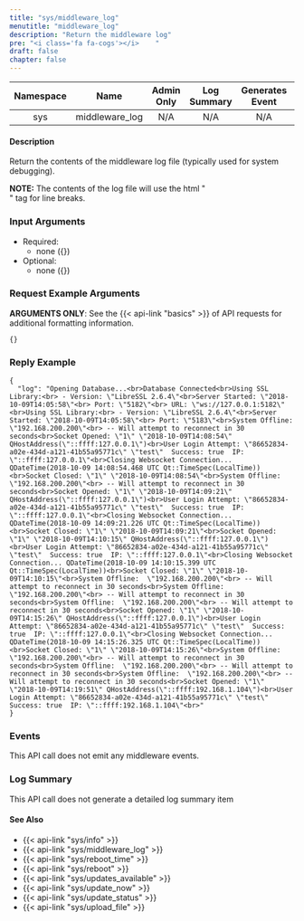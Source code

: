 ```yaml
---
title: "sys/middleware_log"
menutitle: "middleware_log"
description: "Return the middleware log"
pre: "<i class='fa fa-cogs'></i>	"
draft: false
chapter: false
---
```


| Namespace | Name | Admin Only | Log Summary | Generates Event | Version Added
|:----------------:|:--------:|:--------:|:--------:|:--------:|:---:|
| sys| middleware_log | N/A | N/A | N/A | 1 |

#### Description
Return the contents of the middleware log file (typically used for system debugging).

**NOTE:** The contents of the log file will use the html "<br>" tag for line breaks.

### Input Arguments
* Required:
   * none ({})
* Optional:
   * none ({})


### Request Example Arguments
**ARGUMENTS ONLY**: See the {{< api-link "basics" >}} of API requests for additional formatting information.

```
{}
```

### Reply Example
```
{
  "log": "Opening Database...<br>Database Connected<br>Using SSL Library:<br> - Version: \"LibreSSL 2.6.4\"<br>Server Started: \"2018-10-09T14:05:58\"<br> Port: \"5182\"<br> URL: \"ws://127.0.0.1:5182\"<br>Using SSL Library:<br> - Version: \"LibreSSL 2.6.4\"<br>Server Started: \"2018-10-09T14:05:58\"<br> Port: \"5183\"<br>System Offline:  \"192.168.200.200\"<br> -- Will attempt to reconnect in 30 seconds<br>Socket Opened: \"1\" \"2018-10-09T14:08:54\" QHostAddress(\"::ffff:127.0.0.1\")<br>User Login Attempt: \"86652834-a02e-434d-a121-41b55a95771c\" \"test\"  Success: true  IP: \"::ffff:127.0.0.1\"<br>Closing Websocket Connection... QDateTime(2018-10-09 14:08:54.468 UTC Qt::TimeSpec(LocalTime))<br>Socket Closed: \"1\" \"2018-10-09T14:08:54\"<br>System Offline:  \"192.168.200.200\"<br> -- Will attempt to reconnect in 30 seconds<br>Socket Opened: \"1\" \"2018-10-09T14:09:21\" QHostAddress(\"::ffff:127.0.0.1\")<br>User Login Attempt: \"86652834-a02e-434d-a121-41b55a95771c\" \"test\"  Success: true  IP: \"::ffff:127.0.0.1\"<br>Closing Websocket Connection... QDateTime(2018-10-09 14:09:21.226 UTC Qt::TimeSpec(LocalTime))<br>Socket Closed: \"1\" \"2018-10-09T14:09:21\"<br>Socket Opened: \"1\" \"2018-10-09T14:10:15\" QHostAddress(\"::ffff:127.0.0.1\")<br>User Login Attempt: \"86652834-a02e-434d-a121-41b55a95771c\" \"test\"  Success: true  IP: \"::ffff:127.0.0.1\"<br>Closing Websocket Connection... QDateTime(2018-10-09 14:10:15.399 UTC Qt::TimeSpec(LocalTime))<br>Socket Closed: \"1\" \"2018-10-09T14:10:15\"<br>System Offline:  \"192.168.200.200\"<br> -- Will attempt to reconnect in 30 seconds<br>System Offline:  \"192.168.200.200\"<br> -- Will attempt to reconnect in 30 seconds<br>System Offline:  \"192.168.200.200\"<br> -- Will attempt to reconnect in 30 seconds<br>Socket Opened: \"1\" \"2018-10-09T14:15:26\" QHostAddress(\"::ffff:127.0.0.1\")<br>User Login Attempt: \"86652834-a02e-434d-a121-41b55a95771c\" \"test\"  Success: true  IP: \"::ffff:127.0.0.1\"<br>Closing Websocket Connection... QDateTime(2018-10-09 14:15:26.325 UTC Qt::TimeSpec(LocalTime))<br>Socket Closed: \"1\" \"2018-10-09T14:15:26\"<br>System Offline:  \"192.168.200.200\"<br> -- Will attempt to reconnect in 30 seconds<br>System Offline:  \"192.168.200.200\"<br> -- Will attempt to reconnect in 30 seconds<br>System Offline:  \"192.168.200.200\"<br> -- Will attempt to reconnect in 30 seconds<br>Socket Opened: \"1\" \"2018-10-09T14:19:51\" QHostAddress(\"::ffff:192.168.1.104\")<br>User Login Attempt: \"86652834-a02e-434d-a121-41b55a95771c\" \"test\"  Success: true  IP: \"::ffff:192.168.1.104\"<br>"
}
```


### Events
This API call does not emit any middleware events.

### Log Summary
This API call does not generate a detailed log summary item

#### See Also
* {{< api-link "sys/info" >}}
* {{< api-link "sys/middleware_log" >}}
* {{< api-link "sys/reboot_time" >}}
* {{< api-link "sys/reboot" >}}
* {{< api-link "sys/updates_available" >}}
* {{< api-link "sys/update_now" >}}
* {{< api-link "sys/update_status" >}}
* {{< api-link "sys/upload_file" >}}
